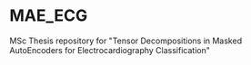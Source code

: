 # MAE_ECG
MSc Thesis repository for "Tensor Decompositions in Masked AutoEncoders for Electrocardiography Classification"
